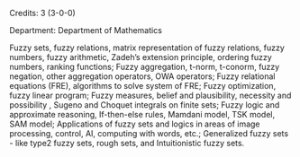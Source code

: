 Credits: 3 (3-0-0)

Department: Department of Mathematics

Fuzzy sets, fuzzy relations, matrix representation of fuzzy relations, fuzzy numbers, fuzzy arithmetic, Zadeh’s extension principle, ordering fuzzy numbers, ranking functions; Fuzzy aggregation, t-norm, t-conorm, fuzzy negation, other aggregation operators, OWA operators; Fuzzy relational equations (FRE), algorithms to solve system of FRE; Fuzzy optimization, fuzzy linear program; Fuzzy measures, belief and plausibility, necessity and possibility , Sugeno and Choquet integrals on finite sets; Fuzzy logic and approximate reasoning, If-then-else rules, Mamdani model, TSK model, SAM model; Applications of fuzzy sets and logics in areas of image processing, control, AI, computing with words, etc.; Generalized fuzzy sets - like type2 fuzzy sets, rough sets, and Intuitionistic fuzzy sets.
